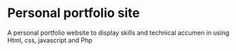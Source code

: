 # Personal portfolio site
A personal portfolio website to display skills and technical accumen in using Html, css, javascript and Php
